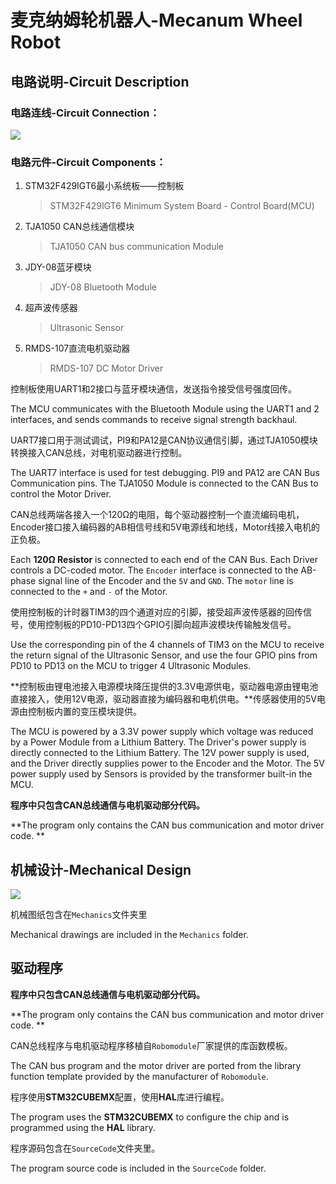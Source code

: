 # 麦克纳姆轮机器人-Mecanum Wheel Robot

## 电路说明-Circuit Description

### 电路连线-Circuit Connection：

![](https://github.com/phantomT/Mecanum-Wheel-Vehicle/blob/master/%E7%94%B5%E8%B7%AF%E5%9B%BE%E6%88%AA%E5%B1%8F.PNG)

### 电路元件-Circuit Components：

1. STM32F429IGT6最小系统板——控制板

   > STM32F429IGT6 Minimum System Board - Control Board(MCU)

2. TJA1050 CAN总线通信模块

   > TJA1050 CAN bus communication Module

3. JDY-08蓝牙模块

   > JDY-08 Bluetooth Module

4. 超声波传感器

   > Ultrasonic Sensor

5. RMDS-107直流电机驱动器

   > RMDS-107 DC Motor Driver

控制板使用UART1和2接口与蓝牙模块通信，发送指令接受信号强度回传。  

The MCU communicates with the Bluetooth Module using the UART1 and 2 interfaces, and sends commands to receive signal strength backhaul.    

UART7接口用于测试调试，PI9和PA12是CAN协议通信引脚，通过TJA1050模块转换接入CAN总线，对电机驱动器进行控制。    

The UART7 interface is used for test debugging. PI9 and PA12 are CAN Bus Communication pins. The TJA1050 Module is connected to the CAN Bus to control the Motor Driver.    

CAN总线两端各接入一个120Ω的电阻，每个驱动器控制一个直流编码电机，Encoder接口接入编码器的AB相信号线和5V电源线和地线，Motor线接入电机的正负极。  

Each **120Ω Resistor** is connected to each end of the CAN Bus. Each Driver controls a DC-coded motor. The `Encoder` interface is connected to the AB-phase signal line of the Encoder and the `5V` and `GND`. The `motor` line is connected to the `+` and `-` of the Motor.   

使用控制板的计时器TIM3的四个通道对应的引脚，接受超声波传感器的回传信号，使用控制板的PD10-PD13四个GPIO引脚向超声波模块传输触发信号。  

Use the corresponding pin of the 4 channels of TIM3 on the MCU to receive the return signal of the Ultrasonic Sensor, and use the four GPIO pins from PD10 to PD13 on the MCU to trigger 4 Ultrasonic Modules.   

**控制板由锂电池接入电源模块降压提供的3.3V电源供电，驱动器电源由锂电池直接接入，使用12V电源，驱动器直接为编码器和电机供电。**传感器使用的5V电源由控制板内置的变压模块提供。  

The MCU is powered by a 3.3V power supply which voltage was reduced by a  Power Module from a Lithium Battery. The Driver's power supply is directly connected to the Lithium Battery. The 12V power supply is used, and the Driver directly supplies power to the Encoder and the Motor. The 5V power supply used by Sensors is provided by the transformer built-in the MCU.    

**程序中只包含CAN总线通信与电机驱动部分代码。**  

**The program only contains the CAN bus communication and motor driver  code. **     

## 机械设计-Mechanical Design

![](https://github.com/phantomT/Mecanum-Wheel-Vehicle/blob/master/%E6%9C%BA%E6%A2%B0%E5%9B%BE%E6%88%AA%E5%B1%8F.png)

机械图纸包含在`Mechanics`文件夹里  

Mechanical drawings are included in the `Mechanics` folder.

## 驱动程序

**程序中只包含CAN总线通信与电机驱动部分代码。**  

**The program only contains the CAN bus communication and motor driver  code. **   

CAN总线程序与电机驱动程序移植自`Robomodule`厂家提供的库函数模板。  

The CAN bus program and the motor driver are ported from the library function template provided by the manufacturer of `Robomodule`.  

程序使用**STM32CUBEMX**配置，使用**HAL**库进行编程。  

The program uses the **STM32CUBEMX** to configure the chip and is programmed using the **HAL** library.  

程序源码包含在`SourceCode`文件夹里。  

The program source code is included in the `SourceCode` folder.  


